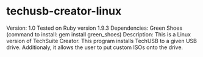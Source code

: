 techusb-creator-linux
=====================
Version: 1.0
Tested on Ruby version 1.9.3
Dependencies:
Green Shoes (command to install: gem install green_shoes)
Description: This is a Linux version of TechSuite Creator. This program installs TechUSB to a given USB drive. Additionaly, it allows the user to put custom ISOs onto the drive. 